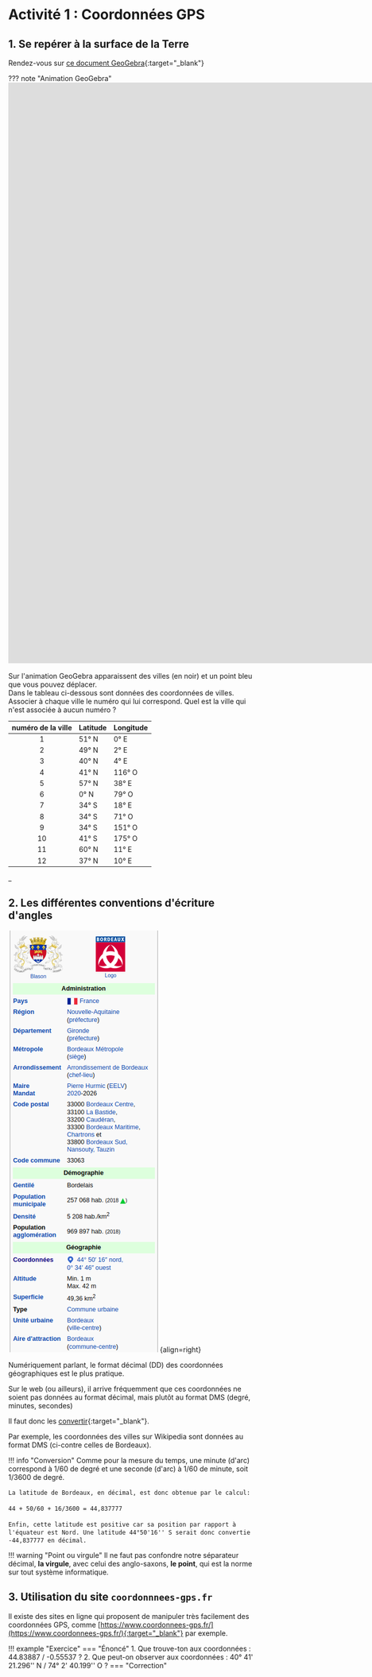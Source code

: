 # Activité 1 : Coordonnées GPS


## 1. Se repérer à la surface de la Terre

Rendez-vous sur [ce document GeoGebra](https://www.geogebra.org/m/rxx7psvs){:target="_blank"}

??? note "Animation GeoGebra"
    <iframe scrolling="no" title="Villes du monde" src="https://www.geogebra.org/material/iframe/id/zasjvz78/width/1859/height/1169/border/888888/sfsb/true/smb/false/stb/false/stbh/false/ai/false/asb/false/sri/false/rc/false/ld/false/sdz/false/ctl/false" width="1859px" height="1169px" style="border:0px;"> </iframe>

Sur l'animation GeoGebra apparaissent des villes (en noir) et un point bleu que vous pouvez déplacer.  
Dans le tableau ci-dessous sont données des coordonnées de villes.  
Associer à chaque ville le numéro qui lui correspond. 
Quel est la ville qui n'est associée à aucun numéro ?

| numéro de la ville | Latitude | Longitude |
|:---:|---|---|
| 1 | 51° N | 0° E|
| 2 | 49° N | 2° E|
| 3 | 40° N | 4° E|
| 4 | 41° N | 116° O|
| 5 | 57° N | 38° E|
| 6 | 0° N | 79° O|
| 7 | 34° S | 18° E|
| 8 | 34° S | 71° O|
| 9 | 34° S | 151° O|
| 10 | 41° S | 175° O|
| 11 | 60° N | 11° E|
| 12 | 37° N | 10° E|


_


## 2. Les différentes conventions d'écriture d'angles


![](data/bordeaux.png){align=right}

Numériquement parlant, le format décimal (DD) des coordonnées géographiques est le plus pratique.

Sur le web (ou ailleurs), il arrive fréquemment que ces coordonnées ne soient pas données au format décimal, mais plutôt au format DMS (degré, minutes, secondes)

Il faut donc les [convertir](https://fr.wikipedia.org/wiki/Syst%C3%A8me_sexag%C3%A9simal#Conversion_de_minutes_et_secondes_en_fraction_d%C3%A9cimale_de_degr%C3%A9){:target="_blank"}.

Par exemple, les coordonnées des villes sur Wikipedia sont données au format DMS (ci-contre celles de Bordeaux).

!!! info "Conversion"
    Comme pour la mesure du temps, une minute (d'arc) correspond à 1/60 de degré et une seconde (d'arc) à 1/60 de minute, soit 1/3600 de degré.

    La latitude de Bordeaux, en décimal, est donc obtenue par le calcul:
    
    44 + 50/60 + 16/3600 = 44,837777

    Enfin, cette latitude est positive car sa position par rapport à l'équateur est Nord. Une latitude 44°50'16'' S serait donc convertie -44,837777 en décimal.

!!! warning "Point ou virgule"
    Il ne faut pas confondre notre séparateur décimal, **la virgule**, avec celui des anglo-saxons, **le point**, qui est la norme sur tout système informatique.





## 3. Utilisation du site ```coordonnnees-gps.fr```

Il existe des sites en ligne qui proposent de manipuler très facilement des coordonnées GPS, comme [https://www.coordonnees-gps.fr/](https://www.coordonnees-gps.fr/){:target="_blank"}  par exemple.


!!! example "Exercice"
    === "Énoncé"
        1. Que trouve-ton aux coordonnées : 44.83887 / -0.55537 ?
        2. Que peut-on observer aux coordonnées  : 40° 41' 21.296'' N / 74° 2' 40.199'' O ?
    === "Correction"
